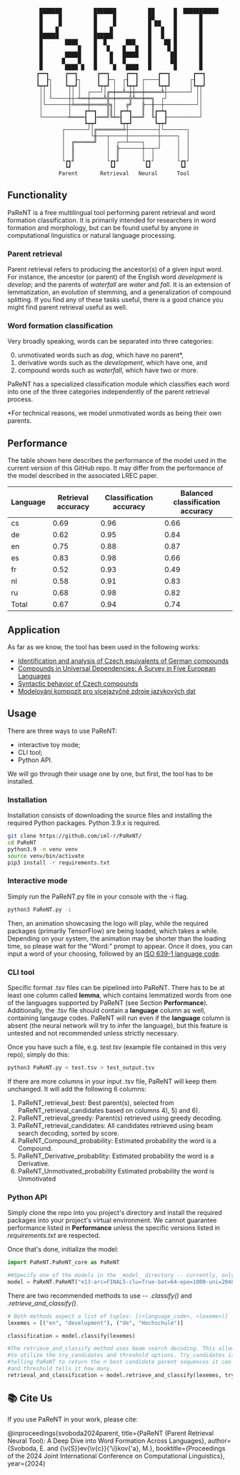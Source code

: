 ```
          ███████          ███████          ██      █  ███████████
          █     █          █     █          ██      █       █
          █     █          █     █          █ ██    █       █
          █    █           █    █           █   █   █       █
          ██████           ██████           █   █   █       █
          █       ████     █  █      ███    █    ██ █       █
          █           █    █   █    █   █   █     █ █       █
          █       █████    █    █   █████   █      ██       █
          █      █    █    █    █   █       █      ██       █
          █       ████ █   █     █   ████   █       █       █
         ┏━━┓     ┏━━┓      ┏━━┓     ┏━━┓      ┏━━┓       ┏━━┓
         ┃  ┠┐    ┃  ┠┐     ┃  ┠─┐  ┌┨  ┃ ┌────┨  ┃      ┌┨  ┃
         ┗┯┯┛│    ┗┯┯┛│     ┗┯┯┛ │  │┗┯┯┛ │    ┗┯┯┛      │┗┯┯┛
          ││ │     ││ │  ┌───┘│╔═╪══╩═╪╪══╪═════╩┼───────┘ ││
          ││ └─────┼┼─╧══╪════╩╬═╪════╬╩══╪══╗  ┌┘         ││
          │└───────┼╧════╪═════╬╗│   ╔╝   ╠──╫──┼──────────┘│
          │        │    ┏┷━┓   ║║│ ┏━┷┓   ║  ║┏━┷┓          │
          └────────╧════┨  ┠═══╝╚╧═┨  ┠═══╝  ╚┨  ┠──────────┘
                        ┗┯┯┛       ┗┯┯┛       ┗┯┯┛
                 ┌───────┘│╔════════╧┼─────────┤└───────┐
                 │        └╫───┬─────┼─────────┼─────┐  │
                 │  ╔══════╝   │  ┌──┴────┐    │     │  │
                 │  ║          │  ╠───────┼──┬─┘     │  │
                 │  ║          │  ║       │  │       │  │
                 └┏┓╝          └┏┓╝       └┏┓┘       └┏┓┘
                  ┗┛            ┗┛         ┗┛         ┗┛
                Parent       Retrieval   Neural      Tool
```

## Functionality

PaReNT is a free multilingual tool performing parent retrieval and word formation classification. 
It is primarily intended for researchers in word formation and morphology, but can be found useful by anyone in computational linguistics or natural language processing.

### Parent retrieval
Parent retrieval refers to producing the ancestor(s) of a given input word. For instance, the ancestor (or parent) of the English word _development_ is _develop_; and the parents of _waterfall_ are _water_ and _fall_. It is an extension of lemmatization, an evolution of stemming, and a generalization of compound splitting. If you find any of these tasks useful, there is a good chance you might find parent retrieval useful as well.

### Word formation classification
Very broadly speaking, words can be separated into three categories: 

 0. unmotivated words such as _dog_, which have no parent*,
 1. derivative words such as the _development_, which have one, and
 2. compound words such as _waterfall_, which have two or more. 

PaReNT has a specialized classification module which classifies each word into one of the three categories independently of the parent retrieval process.

*For technical reasons, we model unmotivated words as being their own parents.

## Performance
The table shown here describes the performance of the model used in the current version of this GitHub repo. 
It may differ from the performance of the model described in the associated LREC paper.


| Language | Retrieval accuracy | Classification accuracy | Balanced classification accuracy |
|----------|--------------------|-------------------------|----------------------------------|
|    cs    |        0.69        | 0.96                    |               0.66               |
|    de    |        0.62        | 0.95                    |               0.84               |
|    en    |        0.75        | 0.88                    |               0.87               |
|    es    |        0.83        | 0.98                    |               0.66               |
|    fr    |        0.52        | 0.93                    |               0.49               |
|    nl    |        0.58        | 0.91                    |               0.83               |
|    ru    |        0.68        | 0.98                    |               0.82               |
|  Total   |        0.67        | 0.94                    |               0.74               |

## Application
As far as we know, the tool has been used in the following works:

- [Identification and analysis of Czech equivalents of German compounds](https://dspace.cuni.cz/bitstream/handle/20.500.11956/127960/130309002.pdf?sequence=1&isAllowed=y)
- [Compounds in Universal Dependencies: A Survey in Five European Languages](https://aclanthology.org/2024.sigtyp-1.12.pdf)
- [Syntactic behavior of Czech compounds](https://ufal.mff.cuni.cz/~sevcikova/2024/docs/BCL2024_Kolarova.pdf)
- [Modelování kompozit pro vícejazyčné zdroje jazykových dat](https://ufal.mff.cuni.cz/~sevcikova/2024/docs/BCL2024_Kolarova.pdf)

## Usage
There are three ways to use PaReNT:

- interactive toy mode;
- CLI tool;
- Python API.

We will go through their usage one by one, but first, the tool has to be installed.

### Installation
Installation consists of downloading the source files and installing the required Python packages. Python 3.9.x is required.

```bash
git clone https://github.com/iml-r/PaReNT/
cd PaReNT
python3.9 -m venv venv
source venv/bin/activate
pip3 install -r requirements.txt
```

### Interactive mode
Simply run the PaReNT.py file in your console with the -i flag.

```bash
python3 PaReNT.py -i
```

Then, an animation showcasing the logo will play, while the required packages (primarily TensorFlow) are being loaded, which takes a while. 
Depending on your system, the animation may be shorter than the loading time, so please wait for the "Word:" prompt to appear.
Once it does, you can input a word of your choosing, followed by an [ISO 639-1 language code](https://www.loc.gov/standards/iso639-2/php/code_list.php).

### CLI tool
Specific format .tsv files can be pipelined into PaReNT. There has to be at least one column called **lemma**, which contains lemmatized words from one of the languages supported by PaReNT (see Section **Performance**).
Additionally, the .tsv file should contain a **language** column as well, containing langauge codes. PaReNT will run even if the **language** column is absent (the neural network will try to infer the language), but this feature is untested and not recommended unless strictly necessary.

Once you have such a file, e.g. _test.tsv_ (example file contained in this very repo), simply do this:

```bash
python3 PaReNT.py < test.tsv > test_output.tsv
```

If there are more columns in your input .tsv file, PaReNT will keep them unchanged. It will add the following 6 columns:

1) PaReNT_retrieval_best:                Best parent(s), selected from PaReNT_retrieval_candidates based on columns 4), 5) and 6).
2) PaReNT_retrieval_greedy:              Parent(s) retrieved using greedy decoding.
3) PaReNT_retrieval_candidates:          All candidates retrieved using beam search decoding, sorted by score.
4) PaReNT_Compound_probability:          Estimated probability the word is a Compound.
5) PaReNT_Derivative_probability:        Estimated probability the word is a Derivative.
6) PaReNT_Unmotivated_probability        Estimated probability the word is Unmotivated

### Python API
Simply clone the repo into you project's directory and install the required packages into your project's virtual environment. We cannot guarantee performance listed in **Performance** unless the specific versions listed in _requirements.txt_ are respected.

Once that's done, initialize the model:

```python
import PaReNT.PaReNT_core as PaReNT

##Specify one of the models in the _model_ directory -- currently, only one is available
model = PaReNT.PaReNT("e13-arc=FINAL5-clu=True-bat=64-epo=1000-uni=2048-att=512-cha=64-tes=0-tra=1-len=0.0-fra=1-lr=0.0001-opt=Adam-dro=0.2-rec=0.5-l=l1-use=1-neu=0-neu=0-sem=0")
```
There are two recommended methods to use -- _.classify()_ and _.retrieve_and_classify()_. 

```python
# Both methods expect a list of tuples: [(<language_code>, <lexeme>)]
lexemes = [("en", "development"), ("de", "Hochschule")]

classification = model.classify(lexemes)

#The retrieve_and_classify method uses beam search decoding. This allows you
#to utilize the try_candidates and threshold options. Try_candidates is an integer
#telling PaReNT to return the n best candidate parent sequences it can guess,
#and threshold tells it how many.  
retrieval_and_classification = model.retrieve_and_classify(lexemes, try_candidates=True, threshold=10)
```

## 📚 Cite Us

If you use PaReNT in your work, please cite:

@inproceedings{svoboda2024parent,
  title={PaReNT (Parent Retrieval Neural Tool): A Deep Dive into Word Formation Across Languages},
  author={Svoboda, E. and {\v{S}}ev{\v{c}}{\'\i}kov{\'a}, M.},
  booktitle={Proceedings of the 2024 Joint International Conference on Computational Linguistics},
  year={2024}
